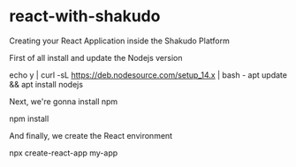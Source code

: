 # react-with-shakudo
Creating your React Application inside the Shakudo Platform

First of all install and update the Nodejs version

echo y | curl -sL https://deb.nodesource.com/setup_14.x | bash -
apt update && apt install nodejs

Next, we're gonna install npm

npm install

And finally, we create the React environment

npx create-react-app my-app
